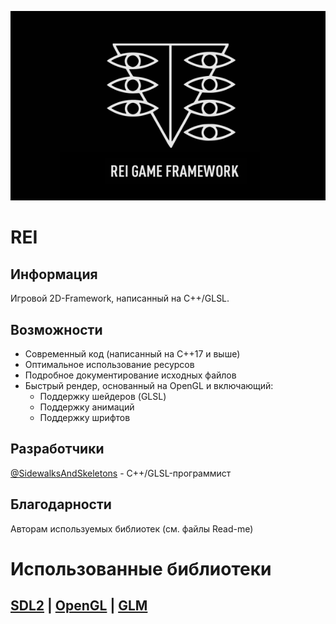 <p align="center"><img src="Stuff/Logo.png"/></p>

# REI
## Информация
Игровой 2D-Framework, написанный на С++/GLSL.

## Возможности
* Современный код (написанный на С++17 и выше)
* Оптимальное использование ресурсов
* Подробное документирование исходных файлов
* Быстрый рендер, основанный на OpenGL и включающий:
	- Поддержку шейдеров (GLSL)
	- Поддержку анимаций
	- Поддержку шрифтов

## Разработчики
[@SidewalksAndSkeletons](https://www.github.com/sidewalksandskeletons) - С++/GLSL-программист

## Благодарности
Авторам используемых библиотек (см. файлы Read-me)

# Использованные библиотеки
## [SDL2](https://www.libsdl.org/download-2.0.php) | [OpenGL](https://www.opengl.org/) | [GLM](https://www.opengl.org/sdk/libs/GLM/)
